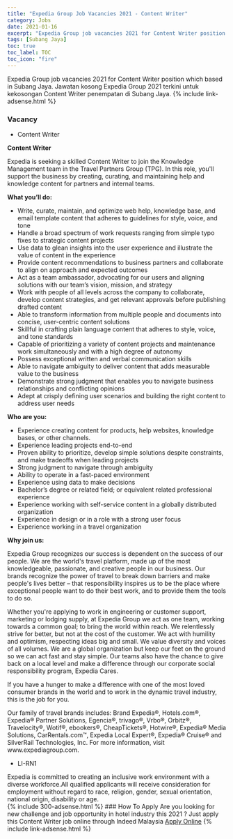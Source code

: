 ```yaml
---
title: "Expedia Group Job Vacancies 2021 - Content Writer" 
category: Jobs 
date: 2021-01-16 
excerpt: "Expedia Group job vacancies 2021 for Content Writer position which based in Subang Jaya. Jawatan kosong Expedia Group 2021 terkini untuk kekosongan Content Writer penempatan di Subang Jaya" 
tags: [Subang Jaya] 
toc: true 
toc_label: TOC 
toc_icon: "fire" 
--- 
```


Expedia Group job vacancies 2021 for Content Writer position which based in Subang Jaya. Jawatan kosong Expedia Group 2021 terkini untuk kekosongan Content Writer penempatan di Subang Jaya. 
{% include link-adsense.html %} 
### Vacancy 
- Content Writer 
<div><div><p><b>Content Writer</b></p><p></p><p>
Expedia is seeking a skilled Content Writer to join the Knowledge Management team in the Travel Partners Group (TPG). In this role, you'll support the business by creating, curating, and maintaining help and knowledge content for partners and internal teams.</p><p></p><p><b>
What you&#8217;ll do:</b></p><ul><li>
Write, curate, maintain, and optimize web help, knowledge base, and email template content that adheres to guidelines for style, voice, and tone</li><li>
Handle a broad spectrum of work requests ranging from simple typo fixes to strategic content projects</li><li>
Use data to glean insights into the user experience and illustrate the value of content in the experience</li><li>
Provide content recommendations to business partners and collaborate to align on approach and expected outcomes</li><li>
Act as a team ambassador, advocating for our users and aligning solutions with our team&#8217;s vision, mission, and strategy</li><li>
Work with people of all levels across the company to collaborate, develop content strategies, and get relevant approvals before publishing drafted content</li><li>
Able to transform information from multiple people and documents into concise, user-centric content solutions</li><li>
Skillful in crafting plain language content that adheres to style, voice, and tone standards</li><li>
Capable of prioritizing a variety of content projects and maintenance work simultaneously and with a high degree of autonomy</li><li>
Possess exceptional written and verbal communication skills</li><li>
Able to navigate ambiguity to deliver content that adds measurable value to the business</li><li>
Demonstrate strong judgment that enables you to navigate business relationships and conflicting opinions</li><li>
Adept at crisply defining user scenarios and building the right content to address user needs</li></ul><p></p><p><b>
Who are you:</b></p><ul><li>
Experience creating content for products, help websites, knowledge bases, or other channels.</li><li>
Experience leading projects end-to-end</li><li>
Proven ability to prioritize, develop simple solutions despite constraints, and make tradeoffs when leading projects</li><li>
Strong judgment to navigate through ambiguity</li><li>
Ability to operate in a fast-paced environment</li><li>
Experience using data to make decisions</li><li>
Bachelor&#8217;s degree or related field; or equivalent related professional experience</li><li>
Experience working with self-service content in a globally distributed organization</li><li>
Experience in design or in a role with a strong user focus</li><li>
Experience working in a travel organization</li></ul><p></p><p><b>
Why join us:</b></p><p></p><p>
Expedia Group recognizes our success is dependent on the success of our people. We are the world's travel platform, made up of the most knowledgeable, passionate, and creative people in our business. Our brands recognize the power of travel to break down barriers and make people's lives better &#8211; that responsibility inspires us to be the place where exceptional people want to do their best work, and to provide them the tools to do so.</p><p></p><p>
Whether you're applying to work in engineering or customer support, marketing or lodging supply, at Expedia Group we act as one team, working towards a common goal; to bring the world within reach. We relentlessly strive for better, but not at the cost of the customer. We act with humility and optimism, respecting ideas big and small. We value diversity and voices of all volumes. We are a global organization but keep our feet on the ground so we can act fast and stay simple. Our teams also have the chance to give back on a local level and make a difference through our corporate social responsibility program, Expedia Cares.</p><p></p><p>
If you have a hunger to make a difference with one of the most loved consumer brands in the world and to work in the dynamic travel industry, this is the job for you.</p><p></p><p>
Our family of travel brands includes: Brand Expedia&#174;, Hotels.com&#174;, Expedia&#174; Partner Solutions, Egencia&#174;, trivago&#174;, Vrbo&#174;, Orbitz&#174;, Travelocity&#174;, Wotif&#174;, ebookers&#174;, CheapTickets&#174;, Hotwire&#174;, Expedia&#174; Media Solutions, CarRentals.com&#8482;, Expedia Local Expert&#174;, Expedia&#174; Cruise&#174; and SilverRail Technologies, Inc. For more information, visit www.expediagroup.com.</p><p></p><ul><li>LI-RN1</li></ul><p></p>
Expedia is committed to creating an inclusive work environment with a diverse workforce.All qualified applicants will receive consideration for employment without regard to race, religion, gender, sexual orientation, national origin, disability or age.</div></div> 
{% include 300-adsense.html %} 
### How To Apply 
Are you looking for new challenge and job opportunity in hotel industry this 2021 ?
Just apply this Content Writer job online through Indeed Malaysia 
<a href="https://malaysia.indeed.com/viewjob?jk=d0b9795807339406" class="btn btn--info" target="_blank" rel="nofollow noopenner">Apply Online</a> 
{% include link-adsense.html %} 